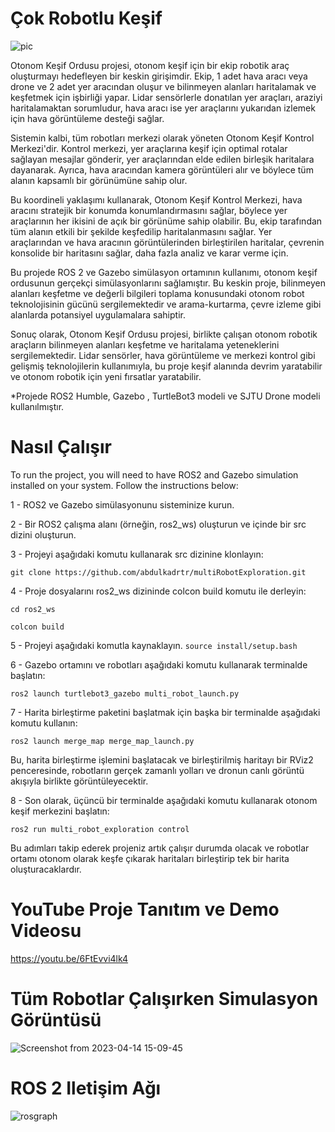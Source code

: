 # Çok Robotlu Keşif
![pic](https://user-images.githubusercontent.com/87595266/232087653-15e75801-908e-4017-930c-543008c47192.png)

Otonom Keşif Ordusu projesi, otonom keşif için bir ekip robotik araç oluşturmayı hedefleyen bir keskin girişimdir. Ekip, 1 adet hava aracı veya drone ve 2 adet yer aracından oluşur ve bilinmeyen alanları haritalamak ve keşfetmek için işbirliği yapar. Lidar sensörlerle donatılan yer araçları, araziyi haritalamaktan sorumludur, hava aracı ise yer araçlarını yukarıdan izlemek için hava görüntüleme desteği sağlar.

Sistemin kalbi, tüm robotları merkezi olarak yöneten Otonom Keşif Kontrol Merkezi'dir. Kontrol merkezi, yer araçlarına keşif için optimal rotalar sağlayan mesajlar gönderir, yer araçlarından elde edilen birleşik haritalara dayanarak. Ayrıca, hava aracından kamera görüntüleri alır ve böylece tüm alanın kapsamlı bir görünümüne sahip olur.

Bu koordineli yaklaşımı kullanarak, Otonom Keşif Kontrol Merkezi, hava aracını stratejik bir konumda konumlandırmasını sağlar, böylece yer araçlarının her ikisini de açık bir görünüme sahip olabilir. Bu, ekip tarafından tüm alanın etkili bir şekilde keşfedilip haritalanmasını sağlar. Yer araçlarından ve hava aracının görüntülerinden birleştirilen haritalar, çevrenin konsolide bir haritasını sağlar, daha fazla analiz ve karar verme için.

Bu projede ROS 2 ve Gazebo simülasyon ortamının kullanımı, otonom keşif ordusunun gerçekçi simülasyonlarını sağlamıştır. Bu keskin proje, bilinmeyen alanları keşfetme ve değerli bilgileri toplama konusundaki otonom robot teknolojisinin gücünü sergilemektedir ve arama-kurtarma, çevre izleme gibi alanlarda potansiyel uygulamalara sahiptir.

Sonuç olarak, Otonom Keşif Ordusu projesi, birlikte çalışan otonom robotik araçların bilinmeyen alanları keşfetme ve haritalama yeteneklerini sergilemektedir. Lidar sensörler, hava görüntüleme ve merkezi kontrol gibi gelişmiş teknolojilerin kullanımıyla, bu proje keşif alanında devrim yaratabilir ve otonom robotik için yeni fırsatlar yaratabilir.

*Projede ROS2 Humble, Gazebo , TurtleBot3 modeli ve SJTU Drone modeli kullanılmıştır.

# Nasıl Çalışır


To run the project, you will need to have ROS2 and Gazebo simulation installed on your system. Follow the instructions below:

1 - ROS2 ve Gazebo simülasyonunu sisteminize kurun.

2 - Bir ROS2 çalışma alanı (örneğin, ros2_ws) oluşturun ve içinde bir src dizini oluşturun.

3 - Projeyi aşağıdaki komutu kullanarak src dizinine klonlayın:

`git clone https://github.com/abdulkadrtr/multiRobotExploration.git`

4 - Proje dosyalarını ros2_ws dizininde colcon build komutu ile derleyin:

`cd ros2_ws`

`colcon build`

5 - Projeyi aşağıdaki komutla kaynaklayın. `source install/setup.bash`

6 - Gazebo ortamını ve robotları aşağıdaki komutu kullanarak terminalde başlatın:

`ros2 launch turtlebot3_gazebo multi_robot_launch.py`

7 - Harita birleştirme paketini başlatmak için başka bir terminalde aşağıdaki komutu kullanın:

`ros2 launch merge_map merge_map_launch.py`

Bu, harita birleştirme işlemini başlatacak ve birleştirilmiş haritayı bir RViz2 penceresinde, robotların gerçek 
zamanlı yolları ve dronun canlı görüntü akışıyla birlikte görüntüleyecektir.

8 - Son olarak, üçüncü bir terminalde aşağıdaki komutu kullanarak otonom keşif merkezini başlatın:

`ros2 run multi_robot_exploration control`

Bu adımları takip ederek projeniz artık çalışır durumda olacak ve robotlar ortamı otonom olarak keşfe çıkarak haritaları birleştirip tek bir harita oluşturacaklardır.

# YouTube Proje Tanıtım ve Demo Videosu

https://youtu.be/6FtEvvi4lk4

# Tüm Robotlar Çalışırken Simulasyon Görüntüsü

![Screenshot from 2023-04-14 15-09-45](https://user-images.githubusercontent.com/87595266/232044431-143e2592-d4f9-404b-89fd-243b9af53d68.png)

# ROS 2 Iletişim Ağı

![rosgraph](https://user-images.githubusercontent.com/87595266/232061251-64c3ed55-8297-4057-86f8-11599ae4cfa8.svg)
